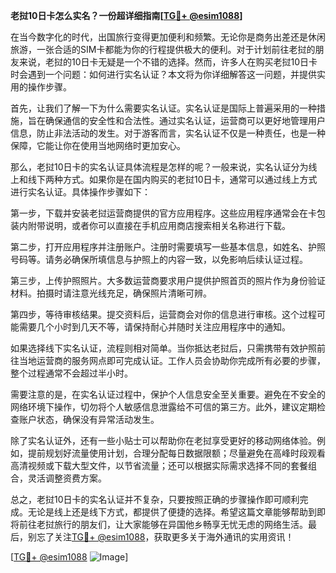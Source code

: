 **老挝10日卡怎么实名？一份超详细指南[[TG💪+ @esim1088](https://t.me/s/esim1088)]**

在当今数字化的时代，出国旅行变得更加便利和频繁。无论你是商务出差还是休闲旅游，一张合适的SIM卡都能为你的行程提供极大的便利。对于计划前往老挝的朋友来说，老挝的10日卡无疑是一个不错的选择。然而，许多人在购买老挝10日卡时会遇到一个问题：如何进行实名认证？本文将为你详细解答这一问题，并提供实用的操作步骤。

首先，让我们了解一下为什么需要实名认证。实名认证是国际上普遍采用的一种措施，旨在确保通信的安全性和合法性。通过实名认证，运营商可以更好地管理用户信息，防止非法活动的发生。对于游客而言，实名认证不仅是一种责任，也是一种保障，它能让你在使用当地网络时更加安心。

那么，老挝10日卡的实名认证具体流程是怎样的呢？一般来说，实名认证分为线上和线下两种方式。如果你是在国内购买的老挝10日卡，通常可以通过线上方式进行实名认证。具体操作步骤如下：

第一步，下载并安装老挝运营商提供的官方应用程序。这些应用程序通常会在卡包装内附带说明，或者你可以直接在手机应用商店搜索相关名称进行下载。

第二步，打开应用程序并注册账户。注册时需要填写一些基本信息，如姓名、护照号码等。请务必确保所填信息与护照上的内容一致，以免影响后续认证过程。

第三步，上传护照照片。大多数运营商要求用户提供护照首页的照片作为身份验证材料。拍摄时请注意光线充足，确保照片清晰可辨。

第四步，等待审核结果。提交资料后，运营商会对你的信息进行审核。这个过程可能需要几个小时到几天不等，请保持耐心并随时关注应用程序中的通知。

如果选择线下实名认证，流程则相对简单。当你抵达老挝后，只需携带有效护照前往当地运营商的服务网点即可完成认证。工作人员会协助你完成所有必要的步骤，整个过程通常不会超过半小时。

需要注意的是，在实名认证过程中，保护个人信息安全至关重要。避免在不安全的网络环境下操作，切勿将个人敏感信息泄露给不可信的第三方。此外，建议定期检查账户状态，确保没有异常活动发生。

除了实名认证外，还有一些小贴士可以帮助你在老挝享受更好的移动网络体验。例如，提前规划好流量使用计划，合理分配每日数据限额；尽量避免在高峰时段观看高清视频或下载大型文件，以节省流量；还可以根据实际需求选择不同的套餐组合，灵活调整资费方案。

总之，老挝10日卡的实名认证并不复杂，只要按照正确的步骤操作即可顺利完成。无论是线上还是线下方式，都提供了便捷的选择。希望这篇文章能够帮助到即将前往老挝旅行的朋友们，让大家能够在异国他乡畅享无忧无虑的网络生活。最后，别忘了关注[TG💪+ @esim1088](https://t.me/s/esim1088)，获取更多关于海外通讯的实用资讯！

[[TG💪+ @esim1088](https://t.me/s/esim1088) ![Image](https://i.postimg.cc/4NQfJmqS/Snipaste-2025-05-13-00-14-12.png)]